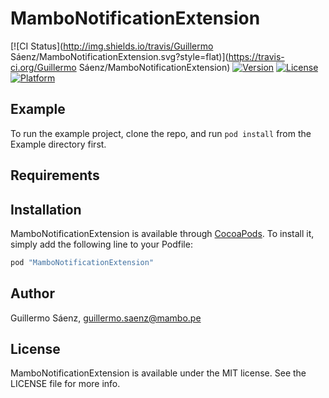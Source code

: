 # MamboNotificationExtension

[![CI Status](http://img.shields.io/travis/Guillermo Sáenz/MamboNotificationExtension.svg?style=flat)](https://travis-ci.org/Guillermo Sáenz/MamboNotificationExtension)
[![Version](https://img.shields.io/cocoapods/v/MamboNotificationExtension.svg?style=flat)](http://cocoapods.org/pods/MamboNotificationExtension)
[![License](https://img.shields.io/cocoapods/l/MamboNotificationExtension.svg?style=flat)](http://cocoapods.org/pods/MamboNotificationExtension)
[![Platform](https://img.shields.io/cocoapods/p/MamboNotificationExtension.svg?style=flat)](http://cocoapods.org/pods/MamboNotificationExtension)

## Example

To run the example project, clone the repo, and run `pod install` from the Example directory first.

## Requirements

## Installation

MamboNotificationExtension is available through [CocoaPods](http://cocoapods.org). To install
it, simply add the following line to your Podfile:

```ruby
pod "MamboNotificationExtension"
```

## Author

Guillermo Sáenz, guillermo.saenz@mambo.pe

## License

MamboNotificationExtension is available under the MIT license. See the LICENSE file for more info.
